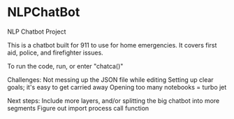 # NLPChatBot
NLP Chatbot Project

This is a chatbot built for 911 to use for home emergencies. It covers first aid, police, and firefighter issues.

To run the code, run, or enter "chatca()"

Challenges:
Not messing up the JSON file while editing
Setting up clear goals; it's easy to get carried away
Opening too many notebooks = turbo jet

Next steps:
Include more layers, and/or splitting the big chatbot into more segments
Figure out import process call function
